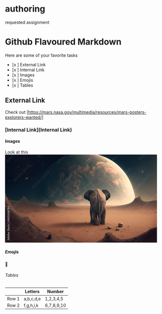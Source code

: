 # authoring
requested assignment

# Github Flavoured Markdown

Here are some of your favorite tasks

- [x ] External Link 
- [x ] Internal Link 
- [x ] Images 
- [x ] Emojis 
- [x ] Tables 



## External Link

Check out [https://mars.nasa.gov/multimedia/resources/mars-posters-explorers-wanted/]

### [Internal Link](Internal Link)

#### Images

Look at this ![mars elephants are real](elephant_mars.jpg)

##### Emojis

🥵

###### Tables

|        |Letters    |Number      |
|--------|-----------|------------|
|Row 1   |a,b,c,d,e  |1,2,3,4,5   |
|Row 2   |f,g,h,i,k  |6,7,8,9,10  |
